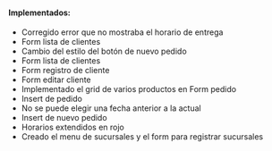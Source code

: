 <h4>Implementados:</h4>  
<ul>   
    <li>Corregido error que no mostraba el horario de entrega</li>
    <li>Form lista de clientes</li>
    <li>Cambio del estilo del botón de nuevo pedido</li>
    <li>Form lista de clientes</li>
    <li>Form registro de cliente</li>
    <li>Form editar cliente</li>
    <li>Implementado el grid de varios productos en Form pedido </li>
    <li>Insert de pedido</li>
    <li>No se puede elegir una fecha anterior a la actual</li>
    <li>Insert de nuevo pedido</li>
    <li>Horarios extendidos en rojo</li>
    <li>Creado el menu de sucursales y el form para registrar sucursales</li>
</ul>